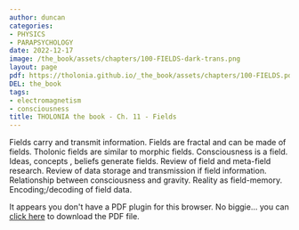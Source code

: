```yaml
---
author: duncan
categories:
- PHYSICS
- PARAPSYCHOLOGY
date: 2022-12-17
image: /the_book/assets/chapters/100-FIELDS-dark-trans.png
layout: page
pdf: https://tholonia.github.io/_the_book/assets/chapters/100-FIELDS.pdf
DEL: the_book
tags:
- electromagnetism
- consciousness
title: THOLONIA the book - Ch. 11 - Fields
---
```


Fields carry and transmit information. Fields are fractal and can be made of fields.  Tholonic fields are similar to morphic fields.  Consciousness is a field.  Ideas, concepts , beliefs generate fields. Review of field and meta-field research.  Review of data storage and transmission if field information.  Relationship between consciousness and gravity.  Reality as field-memory.  Encoding;/decoding of field data.

<!--more-->

<object data='{{ page.pdf }}#zoom=100%' width='100%' height='1000' type='application/pdf'><p>It appears you don't have a PDF plugin for this browser. No biggie... you can <a href='{{ page.pdf }}'> click here</a> to download the PDF file.</p></object>